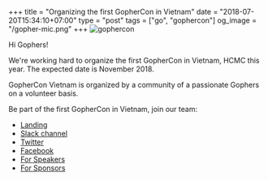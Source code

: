 +++
title = "Organizing the first GopherCon in Vietnam"
date = "2018-07-20T15:34:10+07:00"
type = "post"
tags = ["go", "gophercon"]
og_image = "/gopher-mic.png"
+++
![gophercon](/gopher-mic.png)

Hi Gophers!

We're working hard to organize the first GopherCon in Vietnam, HCMC this year. The expected date is November 2018.

GopherCon Vietnam is organized by a community of a passionate Gophers on a volunteer basis.

Be part of the first GopherCon in Vietnam, join our team:

 - [Landing](http://gophercon.vn/)
 - [Slack channel](https://gophers.slack.com/messages/gophercon-vn)
 - [Twitter](https://twitter.com/gopherconvn)
 - [Facebook](https://www.facebook.com/GopherCon-Vietnam-260681794517858/?modal=admin_todo_tour)
 - [For Speakers](https://www.papercall.io/gopherconvn2018)
 - [For Sponsors](https://docs.google.com/document/d/1yOfaoUAI2geZvu5Zxp6cX-4g48nJ-KxgTVz55ays5Fc)
